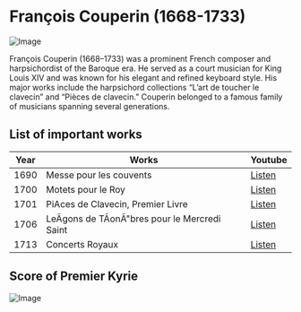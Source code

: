 # François Couperin (1668-1733)

![Image](https://github.com/user-attachments/assets/860a8537-55f9-4623-930e-8cae36f90962)

François Couperin (1668–1733) was a prominent French composer and harpsichordist of the Baroque era. He served as a court musician for King Louis XIV and was known for his elegant and refined keyboard style. His major works include the harpsichord collections “L’art de toucher le clavecin” and “Pièces de clavecin.” Couperin belonged to a famous family of musicians spanning several generations.

## List of important works

| Year | Works                                         | Youtube                                                    |
|------| ----------------------------------------------|------------------------------------------------------------|
| 1690 | Messe pour les couvents                          | [Listen](https://youtu.be/8o-tgyQDLKQ?si=mULixHvGJf9aYOnc)|
| 1700 | Motets pour le Roy                               | [Listen](https:/Lyoutu.be/0nuDHIBfkpE?si=Xssmp061TemYVXSC)|
| 1701 | PiAces de Clavecin, Premier Livre                | [Listen](https:/Lyoutu.be/_vbjrbWrm6E?si=7F1I1qzwxa503B2P)|
| 1706 | LeÃgons de TÃonÃ"bres pour le Mercredi Saint     | [Listen](https:/youtu.be/MjN4hqXE74Y?si=voUlBIx84BL1K8q8) |
| 1713 | Concerts Royaux                                  | [Listen](https://youtu.be/RmdlIpZBuqs?si=1ZplBcmI-SBvCRrQ)|

## Score of Premier Kyrie
![Image](https://github.com/user-attachments/assets/9d37d098-bee6-4def-947c-9507817f0ad1)
